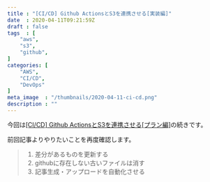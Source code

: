 ```yaml
---
title : "[CI/CD] Github ActionsとS3を連携させる[実装編]"
date  : 2020-04-11T09:21:59Z
draft : false
tags  : [
    "aws",
    "s3",
    "github",
]
categories: [
    "AWS",
    "CI/CD",
    "DevOps"
]
meta_image  : "/thumbnails/2020-04-11-ci-cd.png"
description : ""
---
```


今回は[[CI/CD] Github ActionsとS3を連携させる[プラン編]](https://amezou.com/posts/2020/04/05/github-actions/)の続きです。

前回記事よりやりたいことを再度確認します。



> 1. 差分があるものを更新する
> 2. githubに存在しない古いファイルは消す
> 3. 記事生成・アップロードを自動化させる

